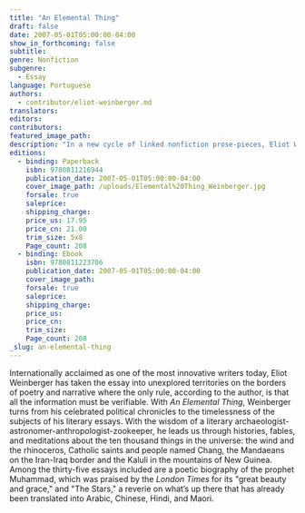 ```yaml
---
title: "An Elemental Thing"
draft: false
date: 2007-05-01T05:00:00-04:00
show_in_forthcoming: false
subtitle:
genre: Nonfiction
subgenre:
  - Essay
language: Portuguese
authors:
  - contributor/eliot-weinberger.md
translators:
editors:
contributors:
featured_image_path:
description: "In a new cycle of linked nonfiction prose-pieces, Eliot Weinberger creates another _vortex for the entire universe._ (Boston Review) "
editions:
  - binding: Paperback
    isbn: 9780811216944
    publication_date: 2007-05-01T05:00:00-04:00
    cover_image_path: /uploads/Elemental%20Thing_Weinberger.jpg
    forsale: true
    saleprice:
    shipping_charge:
    price_us: 17.95
    price_cn: 21.00
    trim_size: 5x8
    Page_count: 208
  - binding: Ebook
    isbn: 9780811223706
    publication_date: 2007-05-01T05:00:00-04:00
    cover_image_path:
    forsale: true
    saleprice:
    shipping_charge:
    price_us:
    price_cn:
    trim_size:
    Page_count: 208
_slug: an-elemental-thing
---
```


Internationally acclaimed as one of the most innovative writers today, Eliot Weinberger has taken the essay into unexplored territories on the borders of poetry and narrative where the only rule, according to the author, is that all the information must be verifiable. With _An Elemental Thing_, Weinberger turns from his celebrated political chronicles to the timelessness of the subjects of his literary essays. With the wisdom of a literary archaeologist-astronomer-anthropologist-zookeeper, he leads us through histories, fables, and meditations about the ten thousand things in the universe: the wind and the rhinoceros, Catholic saints and people named Chang, the Mandaeans on the Iran-Iraq border and the Kaluli in the mountains of New Guinea. Among the thirty-five essays included are a poetic biography of the prophet Muhammad, which was praised by the _London Times_ for its "great beauty and grace," and "The Stars," a reverie on what’s up there that has already been translated into Arabic, Chinese, Hindi, and Maori.

